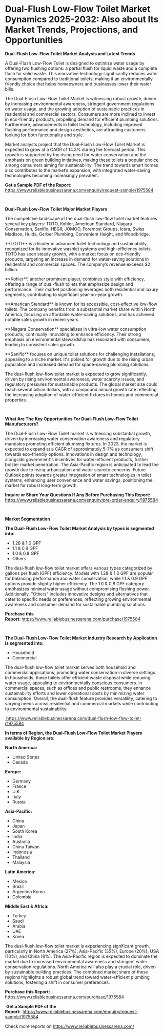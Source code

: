 <p><h1>Dual-Flush Low-Flow Toilet Market Dynamics 2025-2032: Also about Its Market Trends, Projections, and Opportunities</h1></p><p><strong>Dual-Flush Low-Flow Toilet Market Analysis and Latest Trends</strong></p>
<p><p>A Dual-Flush Low-Flow Toilet is designed to optimize water usage by offering two flushing options: a partial flush for liquid waste and a complete flush for solid waste. This innovative technology significantly reduces water consumption compared to traditional toilets, making it an environmentally friendly choice that helps homeowners and businesses lower their water bills.</p><p>The Dual-Flush Low-Flow Toilet Market is witnessing robust growth, driven by increasing environmental awareness, stringent government regulations on water usage, and the growing adoption of sustainable practices in residential and commercial sectors. Consumers are more inclined to invest in eco-friendly products, propelling demand for efficient plumbing solutions. Furthermore, advancements in toilet technology, including improved flushing performance and design aesthetics, are attracting customers looking for both functionality and style.</p><p>Market analysts project that the Dual-Flush Low-Flow Toilet Market is expected to grow at a CAGR of 14.3% during the forecast period. This growth is supported by the rising need for water conservation and the emphasis on green building initiatives, making these toilets a popular choice among consumers aiming for sustainability. The trend towards smart homes also contributes to the market’s expansion, with integrated water-saving technologies becoming increasingly prevalent.</p></p>
<p><strong>Get a Sample PDF of the Report:&nbsp;</strong> <a href="https://www.reliablebusinessarena.com/enquiry/request-sample/1975584?utm_campaign=2031&utm_medium=2&utm_source=Github&utm_content=ia&utm_term=10022025&utm_id=dual-flush-low-flow-toilet">https://www.reliablebusinessarena.com/enquiry/request-sample/1975584</a></p>
<p>&nbsp;</p>
<p><strong>Dual-Flush Low-Flow Toilet Major Market Players</strong></p>
<p><p>The competitive landscape of the dual-flush low-flow toilet market features several key players: TOTO, Kohler, American Standard, Niagara Conservation, Saniflo, HEGII, JOMOO, Foremost Groups, Icera, Swiss Madison, Huida, Gerber Plumbing, Convenient Height, and Woodbridge.</p><p>**TOTO** is a leader in advanced toilet technology and sustainability, recognized for its innovative washlet systems and high-efficiency toilets. TOTO has seen steady growth, with a market focus on eco-friendly products, targeting an increase in demand for water-saving solutions in residential and commercial spaces. The company’s revenue exceeds $2 billion.</p><p>**Kohler**, another prominent player, combines style with efficiency, offering a range of dual-flush toilets that emphasize design and performance. Their market positioning leverages both residential and luxury segments, contributing to significant year-on-year growth.</p><p>**American Standard** is known for its accessible, cost-effective low-flow toilets. The company benefits from a substantial market share within North America, focusing on affordable water-saving solutions, and has achieved notable sales growth in recent years.</p><p>**Niagara Conservation** specializes in ultra-low water consumption products, continually innovating to enhance efficiency. Their strong emphasis on environmental stewardship has resonated with consumers, leading to consistent sales growth.</p><p>**Saniflo** focuses on unique toilet solutions for challenging installations, appealing to a niche market. It's poised for growth due to the rising urban population and increased demand for space-saving plumbing solutions.</p><p>The dual-flush low-flow toilet market is expected to grow significantly, driven by rising environmental awareness, water scarcity issues, and regulatory pressures for sustainable products. The global market size could reach several billion dollars, with a compound annual growth rate reflecting the increasing adoption of water-efficient fixtures in homes and commercial properties.</p></p>
<p>&nbsp;</p>
<p><strong>What Are The Key Opportunities For Dual-Flush Low-Flow Toilet Manufacturers?</strong></p>
<p><p>The Dual-Flush Low-Flow Toilet market is witnessing substantial growth, driven by increasing water conservation awareness and regulatory mandates promoting efficient plumbing fixtures. In 2023, the market is expected to expand at a CAGR of approximately 5-7% as consumers shift towards eco-friendly options. Innovations in design and technology, alongside government's incentives for water-efficient products, further bolster market penetration. The Asia-Pacific region is anticipated to lead the growth due to rising urbanization and water scarcity concerns. Future Outlook points towards greater integration of smart technologies in toilet systems, enhancing user convenience and water savings, positioning the market for robust long-term growth.</p></p>
<p><strong>Inquire or Share Your Questions If Any Before Purchasing This Report:</strong> <a href="https://www.reliablebusinessarena.com/enquiry/pre-order-enquiry/1975584?utm_campaign=2031&utm_medium=2&utm_source=Github&utm_content=ia&utm_term=10022025&utm_id=dual-flush-low-flow-toilet">https://www.reliablebusinessarena.com/enquiry/pre-order-enquiry/1975584</a></p>
<p>&nbsp;</p>
<p><strong>Market Segmentation</strong></p>
<p><strong>The Dual-Flush Low-Flow Toilet Market Analysis by types is segmented into:</strong></p>
<p><ul><li>1.28 & 1.0 GPF</li><li>1.1 & 0.9 GPF</li><li>1.0 & 0.8 GPF</li><li>Others</li></ul></p>
<p><p>The dual-flush low-flow toilet market offers various types categorized by gallons per flush (GPF) efficiency. Models with 1.28 & 1.0 GPF are popular for balancing performance and water conservation, while 1.1 & 0.9 GPF options provide slightly higher efficiency. The 1.0 & 0.8 GPF category emphasizes minimal water usage without compromising flushing power. Additionally, "Others" includes innovative designs and alternatives that cater to specific needs or preferences, reflecting growing environmental awareness and consumer demand for sustainable plumbing solutions.</p></p>
<p><strong>Purchase this Report:&nbsp;</strong><a href="https://www.reliablebusinessarena.com/purchase/1975584?utm_campaign=2031&utm_medium=2&utm_source=Github&utm_content=ia&utm_term=10022025&utm_id=dual-flush-low-flow-toilet">https://www.reliablebusinessarena.com/purchase/1975584</a></p>
<p>&nbsp;</p>
<p><strong>The Dual-Flush Low-Flow Toilet Market Industry Research by Application is segmented into:</strong></p>
<p><ul><li>Household</li><li>Commercial</li></ul></p>
<p><p>The dual-flush low-flow toilet market serves both household and commercial applications, promoting water conservation in diverse settings. In households, these toilets offer efficient waste disposal while reducing water usage, appealing to environmentally conscious consumers. In commercial spaces, such as offices and public restrooms, they enhance sustainability efforts and lower operational costs by minimizing water consumption. Overall, the dual-flush feature provides versatility, catering to varying needs across residential and commercial markets while contributing to environmental sustainability.</p></p>
<p><a href="https://www.reliablebusinessarena.com/dual-flush-low-flow-toilet-r1975584?utm_campaign=2031&utm_medium=2&utm_source=Github&utm_content=ia&utm_term=10022025&utm_id=dual-flush-low-flow-toilet">&nbsp;https://www.reliablebusinessarena.com/dual-flush-low-flow-toilet-r1975584</a></p>
<p><strong>In terms of Region, the Dual-Flush Low-Flow Toilet Market Players available by Region are:</strong></p>
<p>
    <p> <strong> North America: </strong>
        <ul>
            <li>United States</li>
            <li>Canada</li>
        </ul>
        </p> 
    <p> <strong> Europe: </strong>
        <ul>
            <li>Germany</li>
            <li>France</li>
            <li>U.K.</li>
            <li>Italy</li>
            <li>Russia</li>
        </ul>
        </p> 
    <p> <strong> Asia-Pacific: </strong>
        <ul>
            <li>China</li>
            <li>Japan</li>
            <li>South Korea</li>
            <li>India</li>
            <li>Australia</li>
            <li>China Taiwan</li>
            <li>Indonesia</li>
            <li>Thailand</li>
            <li>Malaysia</li>
        </ul>
        </p> 
    <p> <strong> Latin America: </strong>
        <ul>
            <li>Mexico</li>
            <li>Brazil</li>
            <li>Argentina Korea</li>
            <li>Colombia</li>
        </ul>
        </p> 
    <p> <strong> Middle East & Africa: </strong>
        <ul>
            <li>Turkey</li>
            <li>Saudi</li>
            <li>Arabia</li>
            <li>UAE</li>
            <li>Korea</li>
        </ul>
    </p>
    </p>
<p><p>The dual-flush low-flow toilet market is experiencing significant growth, particularly in North America (27%), Asia-Pacific (35%), Europe (20%), USA (10%), and China (8%). The Asia-Pacific region is expected to dominate the market due to increased environmental awareness and stringent water conservation regulations. North America will also play a crucial role, driven by sustainable building practices. The combined market share of these regions highlights a robust global trend toward water-efficient plumbing solutions, fostering a shift in consumer preferences.</p></p>
<p><strong>Purchase this Report: </strong><a href="https://www.reliablebusinessarena.com/purchase/1975584?utm_campaign=2031&utm_medium=2&utm_source=Github&utm_content=ia&utm_term=10022025&utm_id=dual-flush-low-flow-toilet">https://www.reliablebusinessarena.com/purchase/1975584</a></p>
<p>&nbsp;<strong>Get a Sample PDF of the Report:&nbsp;&nbsp;</strong><a href="https://www.reliablebusinessarena.com/enquiry/request-sample/1975584?utm_campaign=2031&utm_medium=2&utm_source=Github&utm_content=ia&utm_term=10022025&utm_id=dual-flush-low-flow-toilet">https://www.reliablebusinessarena.com/enquiry/request-sample/1975584</a></p>
<p><strong></strong></p>
<p>Check more reports on <a href="https://www.reliablebusinessarena.com/?utm_campaign=2031&utm_medium=2&utm_source=Github&utm_content=ia&utm_term=10022025&utm_id=dual-flush-low-flow-toilet">https://www.reliablebusinessarena.com/</a></p>